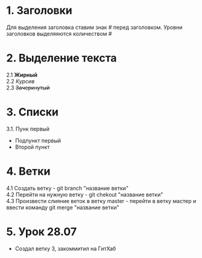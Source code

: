 # 1. Заголовки
Для выделения заголовка ставим знак # перед заголовком. Уровни заголовков выделяяются количеством #  
# 2. Выделение текста
2.1 __Жирный__  
2.2 *Курсив*  
2.3 ~~Зачеркнутый~~  

# 3. Списки
3.1. Пунк первый  
   - Подпункт первый  
   - Второй пункт

# 4. Ветки
4.1 Создать ветку - git branch "название ветки"  
4.2 Перейти на нужную ветку - git chekout "название ветки"   
4.3 Произвести слияние веток в ветку master - перейти в ветку мастер и ввести команду git merge "название ветки"
# 5. Урок 28.07 
- Создал ветку 3, закоммитил на ГитХаб
